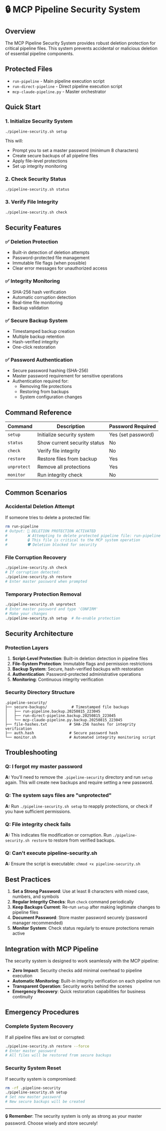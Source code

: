 # 🔒 MCP Pipeline Security System

## Overview

The MCP Pipeline Security System provides robust deletion protection for critical pipeline files. This system prevents accidental or malicious deletion of essential pipeline components.

## Protected Files

- `run-pipeline` - Main pipeline execution script
- `run-direct-pipeline` - Direct pipeline execution script  
- `mcp-claude-pipeline.py` - Master orchestrator

## Quick Start

### 1. Initialize Security System
```bash
./pipeline-security.sh setup
```
This will:
- Prompt you to set a master password (minimum 8 characters)
- Create secure backups of all pipeline files
- Apply file-level protections
- Set up integrity monitoring

### 2. Check Security Status
```bash
./pipeline-security.sh status
```

### 3. Verify File Integrity
```bash
./pipeline-security.sh check
```

## Security Features

### ✅ Deletion Protection
- Built-in detection of deletion attempts
- Password-protected file management
- Immutable file flags (when possible)
- Clear error messages for unauthorized access

### ✅ Integrity Monitoring
- SHA-256 hash verification
- Automatic corruption detection
- Real-time file monitoring
- Backup validation

### ✅ Secure Backup System
- Timestamped backup creation
- Multiple backup retention
- Hash-verified integrity
- One-click restoration

### ✅ Password Authentication
- Secure password hashing (SHA-256)
- Master password requirement for sensitive operations
- Authentication required for:
  - Removing file protections
  - Restoring from backups
  - System configuration changes

## Command Reference

| Command | Description | Password Required |
|---------|-------------|-------------------|
| `setup` | Initialize security system | Yes (set password) |
| `status` | Show current security status | No |
| `check` | Verify file integrity | No |
| `restore` | Restore files from backup | Yes |
| `unprotect` | Remove all protections | Yes |
| `monitor` | Run integrity check | No |

## Common Scenarios

### Accidental Deletion Attempt
If someone tries to delete a protected file:
```bash
rm run-pipeline
# Output: 🚨 DELETION PROTECTION ACTIVATED
#         ❌ Attempting to delete protected pipeline file: run-pipeline
#         🔒 This file is critical to the MCP system operation
#         🛡️ Deletion blocked for security
```

### File Corruption Recovery
```bash
./pipeline-security.sh check
# If corruption detected:
./pipeline-security.sh restore
# Enter master password when prompted
```

### Temporary Protection Removal
```bash
./pipeline-security.sh unprotect
# Enter master password and type 'CONFIRM'
# Make your changes
./pipeline-security.sh setup  # Re-enable protection
```

## Security Architecture

### Protection Layers
1. **Script-Level Protection**: Built-in deletion detection in pipeline files
2. **File-System Protection**: Immutable flags and permission restrictions
3. **Backup System**: Secure, hash-verified backups with restoration
4. **Authentication**: Password-protected administrative operations
5. **Monitoring**: Continuous integrity verification

### Security Directory Structure
```
.pipeline-security/
├── secure-backups/           # Timestamped file backups
│   ├── run-pipeline.backup.20250815_223045
│   ├── run-direct-pipeline.backup.20250815_223045
│   └── mcp-claude-pipeline.py.backup.20250815_223045
├── file-hashes.txt          # SHA-256 hashes for integrity verification
├── auth.hash                # Secure password hash
└── monitor.sh               # Automated integrity monitoring script
```

## Troubleshooting

### Q: I forgot my master password
**A:** You'll need to remove the `.pipeline-security` directory and run `setup` again. This will create new backups and require setting a new password.

### Q: The system says files are "unprotected"
**A:** Run `./pipeline-security.sh setup` to reapply protections, or check if you have sufficient permissions.

### Q: File integrity check fails
**A:** This indicates file modification or corruption. Run `./pipeline-security.sh restore` to restore from verified backups.

### Q: Can't execute pipeline-security.sh
**A:** Ensure the script is executable: `chmod +x pipeline-security.sh`

## Best Practices

1. **Set a Strong Password**: Use at least 8 characters with mixed case, numbers, and symbols
2. **Regular Integrity Checks**: Run `check` command periodically
3. **Keep Backups Current**: Re-run `setup` after making legitimate changes to pipeline files
4. **Document Password**: Store master password securely (password manager recommended)
5. **Monitor System**: Check status regularly to ensure protections remain active

## Integration with MCP Pipeline

The security system is designed to work seamlessly with the MCP pipeline:

- **Zero Impact**: Security checks add minimal overhead to pipeline execution
- **Automatic Monitoring**: Built-in integrity verification on each pipeline run
- **Transparent Operation**: Security works behind the scenes
- **Emergency Recovery**: Quick restoration capabilities for business continuity

## Emergency Procedures

### Complete System Recovery
If all pipeline files are lost or corrupted:
```bash
./pipeline-security.sh restore --force
# Enter master password
# All files will be restored from secure backups
```

### Security System Reset
If security system is compromised:
```bash
rm -rf .pipeline-security
./pipeline-security.sh setup
# Set new master password
# New secure backups will be created
```

---

🔒 **Remember**: The security system is only as strong as your master password. Choose wisely and store securely!